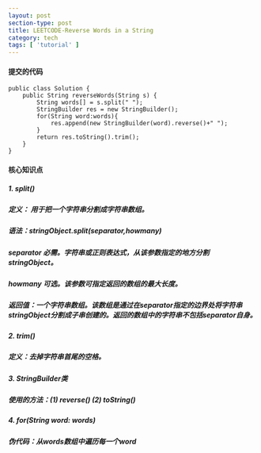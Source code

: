 ```yaml
---
layout: post
section-type: post
title: LEETCODE-Reverse Words in a String
category: tech
tags: [ 'tutorial' ]
---
```

#### 提交的代码
```
public class Solution {
    public String reverseWords(String s) {
        String words[] = s.split(" ");
        StringBuilder res = new StringBuilder();
        for(String word:words){
            res.append(new StringBuilder(word).reverse()+" ");
        }
        return res.toString().trim();
    }
}
```
#### 核心知识点
##### 1. split() 
##### 定义： 用于把一个字符串分割成字符串数组。
##### 语法：*stringObject.split(separator,howmany)*
##### separator 必需。字符串或正则表达式，从该参数指定的地方分割stringObject。
##### howmany   可选。该参数可指定返回的数组的最大长度。
##### 返回值：一个字符串数组。该数组是通过在*separator*指定的边界处将字符串stringObject分割成子串创建的。返回的数组中的字符串不包括*separator*自身。
##### 2. trim()
##### 定义：去掉字符串首尾的空格。
##### 3. StringBuilder类
##### 使用的方法：(1) reverse() (2) toString() 
##### 4. for(String word: words)
##### 伪代码：从words数组中遍历每一个word 
